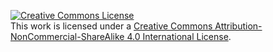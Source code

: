 <a rel="license"
   href="https://creativecommons.org/licenses/by-nc-sa/4.0/">
  <img alt="Creative Commons License"
       style="border-width:0"
       src="https://i.creativecommons.org/l/by-nc-sa/4.0/88x31.png"
  />
</a>
<br
/>
This work is licensed under a
<a rel="license"
   href="https://creativecommons.org/licenses/by-nc-sa/4.0/">
  Creative
  Commons
  Attribution-NonCommercial-ShareAlike
  4.0
  International
  License</a>.

